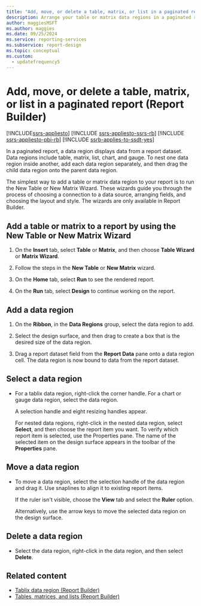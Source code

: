 ```yaml
---
title: "Add, move, or delete a table, matrix, or list in a paginated report"
description: Arrange your table or matrix data regions in a paginated report by using the New Table Wizard or New Matrix Wizard in Report Builder.
author: maggiesMSFT
ms.author: maggies
ms.date: 09/25/2024
ms.service: reporting-services
ms.subservice: report-design
ms.topic: conceptual
ms.custom:
  - updatefrequency5
---
```

# Add, move, or delete a table, matrix, or list in a paginated report (Report Builder)

[!INCLUDE[ssrs-appliesto](../../includes/ssrs-appliesto.md)] [!INCLUDE [ssrs-appliesto-ssrs-rb](../../includes/ssrs-appliesto-ssrs-rb.md)] [!INCLUDE [ssrs-appliesto-pbi-rb](../../includes/ssrs-appliesto-pbi-rb.md)] [!INCLUDE [ssrb-applies-to-ssdt-yes](../../includes/ssrb-applies-to-ssdt-yes.md)]

  In a paginated report, a data region displays data from a report dataset. Data regions include table, matrix, list, chart, and gauge. To nest one data region inside another, add each data region separately, and then drag the child data region onto the parent data region.  
  
 The simplest way to add a table or matrix data region to your report is to run the New Table or New Matrix Wizard. These wizards guide you through the process of choosing a connection to a data source, arranging fields, and choosing the layout and style. The wizards are only available in Report Builder.  
  
## Add a table or matrix to a report by using the New Table or New Matrix Wizard  
  
1.  On the **Insert** tab, select **Table** or **Matrix**, and then choose **Table Wizard** or **Matrix Wizard**.  
  
1.  Follow the steps in the **New Table** or **New Matrix** wizard.  
  
1.  On the **Home** tab, select **Run** to see the rendered report.  
  
1.  On the **Run** tab, select **Design** to continue working on the report.  
  
## Add a data region  
  
1.  On the **Ribbon**, in the **Data Regions** group, select the data region to add.  
  
1.  Select the design surface, and then drag to create a box that is the desired size of the data region.  
  
1.  Drag a report dataset field from the **Report Data** pane onto a data region cell. The data region is now bound to data from the report dataset.  
  
## Select a data region  
  
-   For a tablix data region, right-click the corner handle. For a chart or gauge data region, select the data region.  
  
     A selection handle and eight resizing handles appear.  
  
     For nested data regions, right-click in the nested data region, select **Select**, and then choose the report item you want. To verify which report item is selected, use the Properties pane. The name of the selected item on the design surface appears in the toolbar of the **Properties** pane.  
  
## Move a data region  
  
-   To move a data region, select the selection handle of the data region and drag it. Use snaplines to align it to existing report items.  
  
     If the ruler isn't visible, choose the **View** tab and select the **Ruler** option.  
  
     Alternatively, use the arrow keys to move the selected data region on the design surface.  
  
## Delete a data region  
  
-   Select the data region, right-click in the data region, and then select **Delete**.  
  
## Related content

- [Tablix data region &#40;Report Builder&#41;](../../reporting-services/report-design/tablix-data-region-report-builder-and-ssrs.md)
- [Tables, matrices, and lists &#40;Report Builder&#41;](../../reporting-services/report-design/tables-matrices-and-lists-report-builder-and-ssrs.md)
